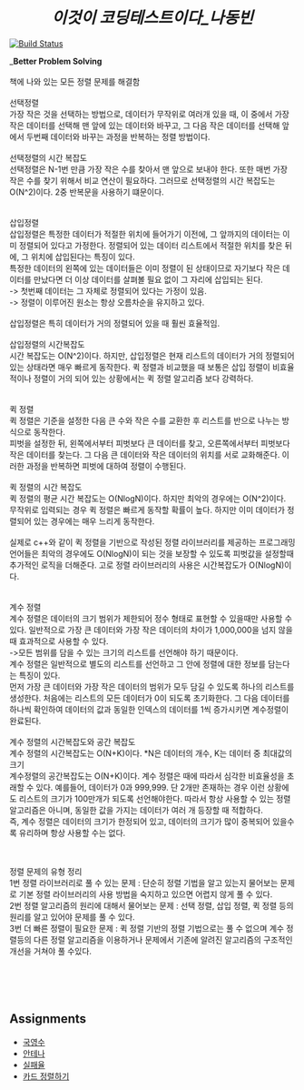 _<h1 align="center">이것이 코딩테스트이다_나동빈</h1>_
[![Build Status](https://travis-ci.org/joemccann/dillinger.svg?branch=master)](https://travis-ci.org/joemccann/dillinger)

_**Better Problem Solving**<br><br>
책에 나와 있는 모든 정렬 문제를 해결함
<br><br>
선택정렬<br>
가장 작은 것을 선택하는 방법으로, 데이터가 무작위로 여러개 있을 때, 이 중에서 가장 작은 데이터를 선택해 맨 앞에 있는 데이터와 바꾸고, 그 다음 작은 데이터를 선택해 앞에서 두번째 데이터와 바꾸는 과정을 반복하는 정렬 방법이다. <br><br>
선택정렬의 시간 복잡도<br>
선택정렬은 N-1번 만큼 가장 작은 수를 찾아서 맨 앞으로 보내야 한다. 또한 매번 가장 작은 수를 찾기 위해서 비교 연산이 필요하다. 그러므로 선택정렬의 시간 복잡도는 O(N^2)이다. 2중 반복문을 사용하기 떄문이다.<br><br><br>
삽입정렬<br>
삽입정렬은 특정한 데이터가 적절한 위치에 들어가기 이전에, 그 앞까지의 데이터는 이미 정렬되어 있다고 가정한다. 정렬되어 있는 데이터 리스트에서 적절한 위치를 찾은 뒤에, 그 위치에 삽입된다는 특징이 있다.<br>
특정한 데이터의 왼쪽에 있는 데이터들은 이미 정렬이 된 상태이므로 자기보다 작은 데이터를 만났다면 더 이상 데이터를 살펴볼 필요 없이 그 자리에 삽입되는 된다.<br>
-> 첫번째 데이터는 그 자체로 정렬되어 있다는 가정이 있음. <br>
-> 정렬이 이루어진 원소는 항상 오름차순을 유지하고 있다.<br><br>
삽입정렬은 특히 데이터가 거의 정렬되어 있을 때 훨씬 효율적임.<br><br>
삽입정렬의 시간복잡도<br>
시간 복잡도는 O(N^2)이다. 하지만, 삽입정렬은 현재 리스트의 데이터가 거의 정렬되어 있는 상태라면 매우 빠르게 동작한다. 퀵 정렬과 비교했을 때 보통은 삽입 정렬이 비효율적이나 정렬이 거의 되어 있는 상황에서는 퀵 정렬 알고리즘 보다 강력하다.<br><br><br>
퀵 정렬<br>
퀵 정렬은 기준을 설정한 다음 큰 수와 작은 수를 교환한 후 리스트를 반으로 나누는 방식으로 동작한다.<br>
피벗을 설정한 뒤, 왼쪽에서부터 피벗보다 큰 데이터를 찾고, 오른쪽에서부터 피벗보다 작은 데이터를 찾는다. 그 다음 큰 데이터와 작은 데이터의 위치를 서로 교화해준다. 이러한 과정을 반복하면 피벗에 대하여 정렬이 수행된다.<br><br>
퀵 정렬의 시간 복잡도<br>
퀵 정렬의 평균 시간 복잡도는 O(NlogN)이다. 하지만 최악의 경우에는 O(N^2)이다. 무작위로 입력되는 경우 퀵 정렬은 빠르게 동작할 확률이 높다. 하지만 이미 데이터가 정렬되어 있는 경우에는 매우 느리게 동작한다.<br><br>
실제로 c++와 같이 퀵 정렬을 기반으로 작성된 정렬 라이브러리를 제공하는 프로그래밍 언어들은 최악의 경우에도 O(NlogN)이 되는 것을 보장할 수 있도록 피벗값을 설정할때 추가적인 로직을 더해준다. 고로 정렬 라이브러리의 사용은 시간복잡도가 O(NlogN)이다.<br><br><br>
계수 정렬<br>
계수 정렬은 데이터의 크기 범위가 제한되어 정수 형태로 표현할 수 있을때만 사용할 수 있다. 일반적으로 가장 큰 데이터와 가장 작은 데이터의 차이가 1,000,000을 넘지 않을 때 효과적으로 사용할 수 있다.<br>
->모든 범위를 담을 수 있는 크기의 리스트를 선언해야 하기 때문이다. <br>
계수 정렬은 일반적으로 별도의 리스트를 선언하고 그 안에 정렬에 대한 정보를 담는다는 특징이 있다.<br>
먼저 가장 큰 데이터와 가장 작은 데이터의 범위가 모두 담길 수 있도록 하나의 리스트를 생성한다. 처음에는 리스트의 모든 데이터가 0이 되도록 초기화한다. 그 다음 데이터를 하나씩 확인하여 데이터의 값과 동일한 인덱스의 데이터를 1씩 증가시키면 계수정렬이 완료된다.<br><br>
계수 정렬의 시간복잡도와 공간 복잡도<br>
계수 정렬의 시간복잡도는 O(N+K)이다. *N은 데이터의 개수, K는 데이터 중 최대값의 크기<br>
계수정렬의 공간복잡도는 O(N+K)이다. 계수 정렬은 때에 따라서 심각한 비효율성을 초래할 수 있다. 예를들어, 데이터가 0과 999,999. 단 2개만 존재하는 경우 이런 상황에도 리스트의 크기가 100만개가 되도록 선언해야한다. 따라서 항상 사용할 수 있는 정렬 알고리즘은 아니며, 동일한 값을 가지는 데이터가 여러 개 등장할 때 적합하다.<br>
즉, 계수 정렬은 데이터의 크기가 한정되어 있고, 데이터의 크기가 많이 중복되어 있을수록 유리하며 항상 사용할 수는 없다.<br><br><br>

정렬 문제의 유형 정리<br>
1번 정렬 라이브러리로 풀 수 있는 문제 : 단순히 정렬 기법을 알고 있는지 물어보는 문제로 기본 정렬 라이브러리의 사용 방법을 숙지하고 있으면 어렵지 않게 풀 수 있다.<br>
2번 정렬 알고리즘의 원리에 대해서 물어보는 문제 : 선택 정렬, 삽입 정렬, 퀵 정렬 등의 원리를 알고 있어야 문제를 풀 수 있다.<br>
3번 더 빠른 정렬이 필요한 문제 : 퀵 정렬 기반의 정렬 기법으로는 풀 수 없으며 계수 정렬등의 다른 정렬 알고리즘을 이용하거나 문제에서 기존에 알려진 알고리즘의 구조적인 개선을 거쳐야 풀 수있다.
<br><br><br><br><br>
## Assignments
- [국영수](https://www.acmicpc.net/problem/10825)
- [안테나](https://www.acmicpc.net/problem/18310)
- [실패율](https://programmers.co.kr/learn/courses/30/lessons/42889)
- [카드 정렬하기](https://www.acmicpc.net/problem/1715)